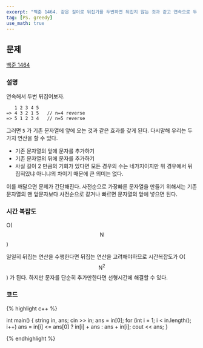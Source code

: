 ```yaml
---
excerpt: "백준 1464. 같은 길이로 뒤집기를 두번하면 뒤집지 않는 것과 같고 연속으로 두번 뒤집기를 하면 특정한 효과가 있음"
tag: [PS. greedy]
use_math: true
---
```


## 문제

[백준 1464](https://www.acmicpc.net/problem/1464)


### 설명

연속해서 두번 뒤집어보자.

```
   1 2 3 4 5  
=> 4 3 2 1 5   // n=4 reverse  
=> 5 1 2 3 4   // n=5 reverse
```

그러면 ```5``` 가 기존 문자열에 앞에 오는 것과 같은 효과를 갖게 된다. 다시말해 우리는 두가지 연산을 할 수 있다.
+ 기존 문자열의 앞에 문자를 추가하기
+ 기존 문자열의 뒤에 문자를 추가하기
+ 사실 길이 2 만큼의 기회가 있다면 모든 경우의 수는 네가지이지만 위 경우에서 뒤집혀있냐 아니냐의 차이기 때문에 큰 의미는 없다.

이를 깨달으면 문제가 간단해진다. 사전순으로 가장빠른 문자열을 만들기 위해서는 기존 문자열의 맨 앞문자보다 사전순으로 같거나 빠르면 문자열의 앞에 넣으면 된다.


### 시간 복잡도

O($$ \mathrm{N} $$)

일일히 뒤집는 연산을 수행한다면 뒤집는 연산을 고려해야하므로 시간복잡도가 O($$ \mathrm{N}^2 $$) 가 된다. 하지만 문자를 단순히 추가만한다면 선형시간에 해결할 수 있다.


### 코드

{% highlight c++ %}

int main()
{
	string in, ans; 
	cin >> in; ans = in[0];
	for (int i = 1; i < in.length(); i++)
		ans = in[i] <= ans[0] ? in[i] + ans : ans + in[i];
	cout << ans;
}

{% endhighlight %}
